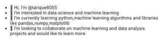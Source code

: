 - 👋 Hi, I’m @tarique8055
- 👀 I’m interested in data science and machine learning
- 🌱 I’m currently learning python,machine learning algorithms and libraries like pandas,numpy,matplotlib
- 💞️ I’m looking to collaborate on machine learning and data analysis projects and would like to learn more

<!---
tarique8055/tarique8055 is a ✨ special ✨ repository because its `README.md` (this file) appears on your GitHub profile.
You can click the Preview link to take a look at your changes.
--->
